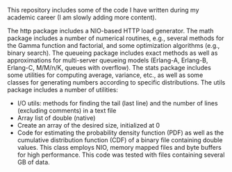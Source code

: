 
This repository includes some of the code I have written during my academic career (I am slowly adding more content).

The http package includes a NIO-based HTTP load generator.
The math package includes a number of numerical routines, e.g., several methods for the Gamma function and factorial, and some optimization algorithms (e.g., binary search).
The queueing package includes exact methods as well as approximations for multi-server queueing models (Erlang-A, Erlang-B, Erlang-C, M/M/n/K, queues with overflow).
The stats package includes some utilities for computing average, variance, etc., as well as some classes for generating numbers according to specific distributions.
The utils package includes a number of utilities:
- I/O utils: methods for finding the tail (last line) and the number of lines (excluding comments) in a text file
- Array list of double (native)
- Create an array of the desired size, initialized at 0
- Code for estimating the probability density function (PDF) as well as the cumulative distribution function (CDF) of a binary file containing double values. This class employs NIO, memory mapped files and byte buffers for high performance. This code was tested with files containing several GB of data.
